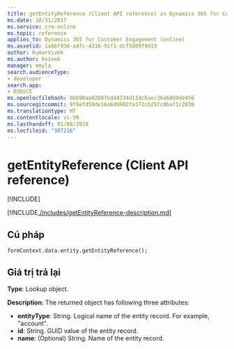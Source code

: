 ```yaml
---
title: getEntityReference (Client API reference) in Dynamics 365 for Customer Engagement| MicrosoftDocs
ms.date: 10/31/2017
ms.service: crm-online
ms.topic: reference
applies_to: Dynamics 365 for Customer Engagement (online)
ms.assetid: 1a66f93d-a47c-4316-91f1-dcf5d09f9d19
author: KumarVivek
ms.author: kvivek
manager: amyla
search.audienceType:
- developer
search.app:
- D365CE
ms.openlocfilehash: 8b690ae0208fbdd4234d11dc6aec36a68b9de456
ms.sourcegitcommit: 9f0efd59de16a6d9902fa372cb25fc0baf1c2838
ms.translationtype: HT
ms.contentlocale: vi-VN
ms.lasthandoff: 01/08/2019
ms.locfileid: "387216"
---
```

# <a name="getentityreference-client-api-reference"></a>getEntityReference (Client API reference)

[!INCLUDE[](../../../../includes/cc_applies_to_update_9_0_0.md)]

[!INCLUDE[./includes/getEntityReference-description.md](./includes/getEntityReference-description.md)]

## <a name="syntax"></a>Cú pháp

`formContext.data.entity.getEntityReference();`

## <a name="return-value"></a>Giá trị trả lại

**Type**: Lookup object.

**Description**: The returned object has following three attributes:

- **entityType**: String. Logical name of the entity record. For example, "account".
- **id**: String. GUID value of the entity record.
- **name**: (Optional) String. Name of the entity record. 



